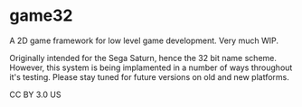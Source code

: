 # game32
A 2D game framework for low level game development. Very much WIP.


Originally intended for the Sega Saturn, hence the 32 bit name scheme. However, this system is being implamented in a number of ways throughout it's testing. Please stay tuned for future versions on old and new platforms.



CC BY 3.0 US
